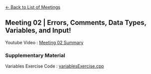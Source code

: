 [<- Back to List of Meetings](./../..)

## Meeting 02 | Errors, Comments, Data Types, Variables, and Input!

Youtube Video : [Meeting 02 Summary](https://youtu.be/WoIOD4xSGOE)

### Supplementary Material

Variables Exercise Code : [variablesExercise.cpp](./variablesExercise.cpp)
